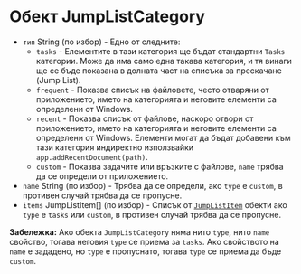 # Обект JumpListCategory

* `тип` String (по избор) - Едно от следните: 
  * `tasks` - Елементите в тази категория ще бъдат стандартни `Tasks` категории. Може да има само една такава категория, и тя винаги ще се бъде показана в долната част на списъка за прескачане (Jump List).
  * `frequent` - Показва списък на файловете, често отваряни от приложението, името на категорията и неговите елементи са определени от Windows.
  * `recent` - Показва списък от файлове, наскоро отвори от приложението, името на категорията и неговите елементи са определени от Windows. Елементи могат да бъдат добавени към тази категория индиректно използвайки `app.addRecentDocument(path)`.
  * `custom` - Показва задачите или връзките с файлове, `name` трябва да се определи от приложението.
* `name` String (по избор) - Трябва да се определи, ако `type` е `custom`, в противен случай трябва да се пропусне.
* `items` JumpListItem[] (по избор) - Списък от [`JumpListItem`](jump-list-item.md) обекти ако `type` е `tasks` или `custom`, в противен случай трябва да се пропусне.

**Забележка:** Ако обекта `JumpListCategory` няма нито `type`, нито `name` свойство, тогава неговия `type` се приема за `tasks`. Ако свойството на `name` е зададено, но `type` е пропуснато, тогава `type` се приема да бъде `custom`.